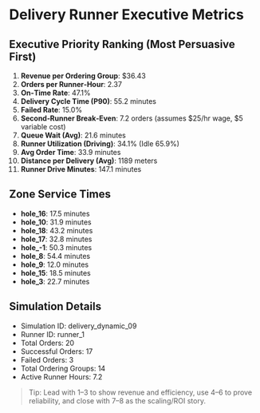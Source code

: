 # Delivery Runner Executive Metrics

## Executive Priority Ranking (Most Persuasive First)
1. **Revenue per Ordering Group**: $36.43
2. **Orders per Runner‑Hour**: 2.37
3. **On‑Time Rate**: 47.1%
4. **Delivery Cycle Time (P90)**: 55.2 minutes
5. **Failed Rate**: 15.0%
6. **Second‑Runner Break‑Even**: 7.2 orders (assumes $25/hr wage, $5 variable cost)
7. **Queue Wait (Avg)**: 21.6 minutes
8. **Runner Utilization (Driving)**: 34.1% (Idle 65.9%)
9. **Avg Order Time**: 33.9 minutes
10. **Distance per Delivery (Avg)**: 1189 meters
11. **Runner Drive Minutes**: 147.1 minutes

## Zone Service Times
- **hole_16**: 17.5 minutes
- **hole_10**: 31.9 minutes
- **hole_18**: 43.2 minutes
- **hole_17**: 32.8 minutes
- **hole_-1**: 50.3 minutes
- **hole_8**: 54.4 minutes
- **hole_9**: 12.0 minutes
- **hole_15**: 18.5 minutes
- **hole_3**: 22.7 minutes


## Simulation Details
- Simulation ID: delivery_dynamic_09
- Runner ID: runner_1
- Total Orders: 20
- Successful Orders: 17
- Failed Orders: 3
- Total Ordering Groups: 14
- Active Runner Hours: 7.2

> Tip: Lead with 1–3 to show revenue and efficiency, use 4–6 to prove reliability, and close with 7–8 as the scaling/ROI story.
